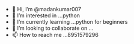 - 👋 Hi, I’m @madankumar007
- 👀 I’m interested in ...python
- 🌱 I’m currently learning ...python for beginners
- 💞️ I’m looking to collaborate on ...
- 📫 How to reach me ...8951579296

<!---
madankumar007/madankumar007 is a ✨ special ✨ repository because its `README.md` (this file) appears on your GitHub profile.
You can click the Preview link to take a look at your changes.
--->
